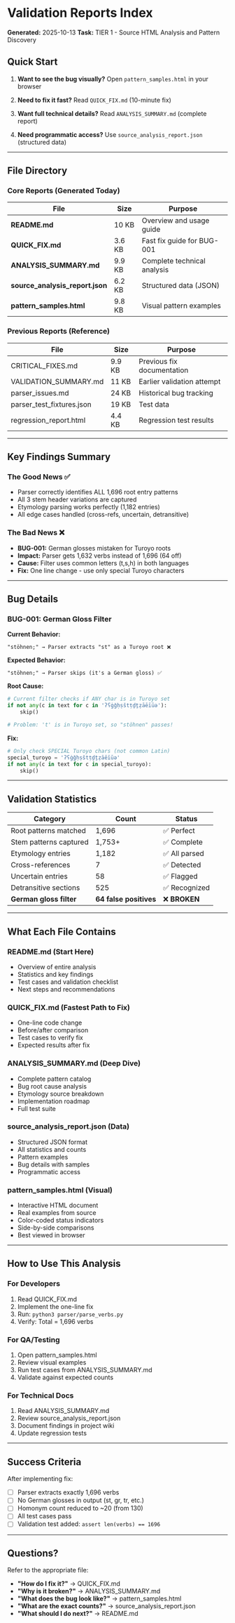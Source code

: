# Validation Reports Index

**Generated:** 2025-10-13
**Task:** TIER 1 - Source HTML Analysis and Pattern Discovery

## Quick Start

1. **Want to see the bug visually?**
   Open `pattern_samples.html` in your browser

2. **Need to fix it fast?**
   Read `QUICK_FIX.md` (10-minute fix)

3. **Want full technical details?**
   Read `ANALYSIS_SUMMARY.md` (complete report)

4. **Need programmatic access?**
   Use `source_analysis_report.json` (structured data)

---

## File Directory

### Core Reports (Generated Today)

| File | Size | Purpose |
|------|------|---------|
| **README.md** | 10 KB | Overview and usage guide |
| **QUICK_FIX.md** | 3.6 KB | Fast fix guide for BUG-001 |
| **ANALYSIS_SUMMARY.md** | 9.9 KB | Complete technical analysis |
| **source_analysis_report.json** | 6.2 KB | Structured data (JSON) |
| **pattern_samples.html** | 9.8 KB | Visual pattern examples |

### Previous Reports (Reference)

| File | Size | Purpose |
|------|------|---------|
| CRITICAL_FIXES.md | 9.9 KB | Previous fix documentation |
| VALIDATION_SUMMARY.md | 11 KB | Earlier validation attempt |
| parser_issues.md | 24 KB | Historical bug tracking |
| parser_test_fixtures.json | 19 KB | Test data |
| regression_report.html | 4.4 KB | Regression test results |

---

## Key Findings Summary

### The Good News ✅

- Parser correctly identifies ALL 1,696 root entry patterns
- All 3 stem header variations are captured
- Etymology parsing works perfectly (1,182 entries)
- All edge cases handled (cross-refs, uncertain, detransitive)

### The Bad News ❌

- **BUG-001:** German glosses mistaken for Turoyo roots
- **Impact:** Parser gets 1,632 verbs instead of 1,696 (64 off)
- **Cause:** Filter uses common letters (t,s,h) in both languages
- **Fix:** One line change - use only special Turoyo characters

---

## Bug Details

### BUG-001: German Gloss Filter

**Current Behavior:**
```
"stöhnen;" → Parser extracts "st" as a Turoyo root ❌
```

**Expected Behavior:**
```
"stöhnen;" → Parser skips (it's a German gloss) ✅
```

**Root Cause:**
```python
# Current filter checks if ANY char is in Turoyo set
if not any(c in text for c in 'ʔʕġǧḥṣštṭḏṯẓāēīūə'):
    skip()

# Problem: 't' is in Turoyo set, so "stöhnen" passes!
```

**Fix:**
```python
# Only check SPECIAL Turoyo chars (not common Latin)
special_turoyo = 'ʔʕġǧḥṣštṭḏṯẓāēīūə'
if not any(c in text for c in special_turoyo):
    skip()
```

---

## Validation Statistics

| Category | Count | Status |
|----------|-------|--------|
| Root patterns matched | 1,696 | ✅ Perfect |
| Stem patterns captured | 1,753+ | ✅ Complete |
| Etymology entries | 1,182 | ✅ All parsed |
| Cross-references | 7 | ✅ Detected |
| Uncertain entries | 58 | ✅ Flagged |
| Detransitive sections | 525 | ✅ Recognized |
| **German gloss filter** | **64 false positives** | ❌ **BROKEN** |

---

## What Each File Contains

### README.md (Start Here)
- Overview of entire analysis
- Statistics and key findings
- Test cases and validation checklist
- Next steps and recommendations

### QUICK_FIX.md (Fastest Path to Fix)
- One-line code change
- Before/after comparison
- Test cases to verify fix
- Expected results after fix

### ANALYSIS_SUMMARY.md (Deep Dive)
- Complete pattern catalog
- Bug root cause analysis
- Etymology source breakdown
- Implementation roadmap
- Full test suite

### source_analysis_report.json (Data)
- Structured JSON format
- All statistics and counts
- Pattern examples
- Bug details with samples
- Programmatic access

### pattern_samples.html (Visual)
- Interactive HTML document
- Real examples from source
- Color-coded status indicators
- Side-by-side comparisons
- Best viewed in browser

---

## How to Use This Analysis

### For Developers
1. Read QUICK_FIX.md
2. Implement the one-line fix
3. Run: `python3 parser/parse_verbs.py`
4. Verify: Total = 1,696 verbs

### For QA/Testing
1. Open pattern_samples.html
2. Review visual examples
3. Run test cases from ANALYSIS_SUMMARY.md
4. Validate against expected counts

### For Technical Docs
1. Read ANALYSIS_SUMMARY.md
2. Review source_analysis_report.json
3. Document findings in project wiki
4. Update regression tests

---

## Success Criteria

After implementing fix:
- [ ] Parser extracts exactly 1,696 verbs
- [ ] No German glosses in output (st, gr, tr, etc.)
- [ ] Homonym count reduced to ~20 (from 130)
- [ ] All test cases pass
- [ ] Validation test added: `assert len(verbs) == 1696`

---

## Questions?

Refer to the appropriate file:
- **"How do I fix it?"** → QUICK_FIX.md
- **"Why is it broken?"** → ANALYSIS_SUMMARY.md
- **"What does the bug look like?"** → pattern_samples.html
- **"What are the exact counts?"** → source_analysis_report.json
- **"What should I do next?"** → README.md

